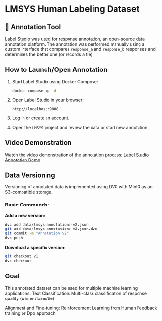 # LMSYS Human Labeling Dataset

## 🔧 Annotation Tool

[Label Studio](https://labelstud.io/) was used for response annotation, an open-source data annotation platform. The annotation was performed manually using a custom interface that compares `response_a` and `response_b` responses and determines the better one (or records a tie).

## How to Launch/Open Annotation

1. Start Label Studio using Docker Compose:
   ```bash
   docker compose up -d
   ```

2. Open Label Studio in your browser:
   ```
   http://localhost:9008
   ```

3. Log in or create an account.

4. Open the `LMSYS` project and review the data or start new annotation.

## Video Demonstration

Watch the video demonstration of the annotation process:
[Label Studio Annotation Demo](https://www.loom.com/share/2b9fbea13de14d4cb421955e5f42fcbe?sid=66fe15ab-736a-47e6-8a4f-a8fa5b2d6dc5)

## Data Versioning

Versioning of annotated data is implemented using DVC with MinIO as an S3-compatible storage.

### Basic Commands:

**Add a new version:**
```bash
dvc add data/lmsys-annotations-v2.json
git add data/lmsys-annotations-v2.json.dvc
git commit -m "Annotation v2"
dvc push
```

**Download a specific version:**
```bash
git checkout v1
dvc checkout
```
## Goal
This annotated dataset can be used for multiple machine learning applications:
Text Classification:
Multi-class classification of response quality (winner/loser/tie)

Alignment and Fine-tuning:
Reinforcement Learning from Human Feedback training or Dpo approach

